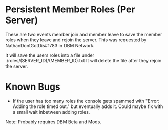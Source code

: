 # Persistent Member Roles (Per Server)
These are two events member join and member leave to save the member roles when they leave and rejoin the server.
This was requested by NathanDontGotDis#1783 in DBM Network.

It will save the users roles into a file under ./roles/(SERVER_ID)/(MEMBER_ID).txt
It will delete the file after they rejoin the server.

# Known Bugs
- If the user has too many roles the console gets spammed with "Error: Adding the role timed out." but eventually adds it. Could maybe fix with a small wait inbetween adding roles.

Note: Probably requires DBM Beta and Mods.